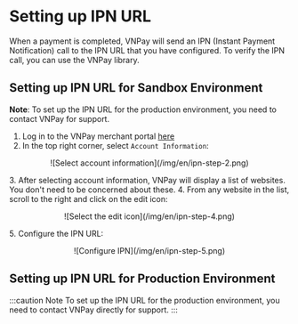 # Setting up IPN URL

When a payment is completed, VNPay will send an IPN (Instant Payment Notification) call to the IPN URL that you have configured. To verify the IPN call, you can use the VNPay library.

## Setting up IPN URL for Sandbox Environment

**Note**: To set up the IPN URL for the production environment, you need to contact VNPay for support.

1. Log in to the VNPay merchant portal [here](https://sandbox.vnpayment.vn/merchantv2/Users/Login.htm)
2. In the top right corner, select `Account Information`:
 <p align="center">
     ![Select account information](/img/en/ipn-step-2.png)
 </p>
3. After selecting account information, VNPay will display a list of websites. You don't need to be concerned about these.
4. From any website in the list, scroll to the right and click on the edit icon:
 <p align="center">
     ![Select the edit icon](/img/en/ipn-step-4.png)
 </p>
5. Configure the IPN URL:
 <p align="center">
     ![Configure IPN](/img/en/ipn-step-5.png)
 </p>

## Setting up IPN URL for Production Environment

:::caution Note
To set up the IPN URL for the production environment, you need to contact VNPay directly for support.
:::
